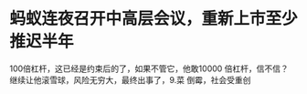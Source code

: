 # 蚂蚁连夜召开中高层会议，重新上市至少推迟半年


100倍杠杆，这已经是约束后的了，如果不管它，他敢10000 倍杠杆，信不信？<br />
继续让他滚雪球，风险无穷大，最终出事了，9.菜 倒霉，社会受重创
